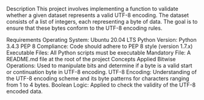 Description
This project involves implementing a function to validate whether a given dataset represents a valid UTF-8 encoding. The dataset consists of a list of integers, each representing a byte of data. The goal is to ensure that these bytes conform to the UTF-8 encoding rules.

Requirements
Operating System: Ubuntu 20.04 LTS
Python Version: Python 3.4.3
PEP 8 Compliance: Code should adhere to PEP 8 style (version 1.7.x)
Executable Files: All Python scripts must be executable
Mandatory File: A README.md file at the root of the project
Concepts Applied
Bitwise Operations: Used to manipulate bits and determine if a byte is a valid start or continuation byte in UTF-8 encoding.
UTF-8 Encoding: Understanding of the UTF-8 encoding scheme and its byte patterns for characters ranging from 1 to 4 bytes.
Boolean Logic: Applied to check the validity of the UTF-8 encoded data.

